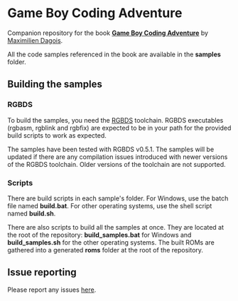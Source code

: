 # Game Boy Coding Adventure

Companion repository for the book [**Game Boy Coding Adventure**](https://mdagois.gumroad.com/l/CODQn) by [Maximilien Dagois](https://mdagois.gumroad.com/).

All the code samples referenced in the book are available in the **samples** folder.

## Building the samples

### RGBDS

To build the samples, you need the [RGBDS](https://rgbds.gbdev.io/) toolchain.
RGBDS executables (rgbasm, rgblink and rgbfix) are expected to be in your path for the provided build scripts to work as expected.

The samples have been tested with RGBDS v0.5.1.
The samples will be updated if there are any compilation issues introduced with newer versions of the RGBDS toolchain.
Older versions of the toolchain are not supported.

### Scripts

There are build scripts in each sample's folder.
For Windows, use the batch file named **build.bat**.
For other operating systems, use the shell script named **build.sh**.

There are also scripts to build all the samples at once.
They are located at the root of the repository: **build_samples.bat** for Windows and **build_samples.sh** for the other operating systems.
The built ROMs are gathered into a generated **roms** folder at the root of the repository.

## Issue reporting

Please report any issues [here](https://github.com/mdagois/gca/issues).

